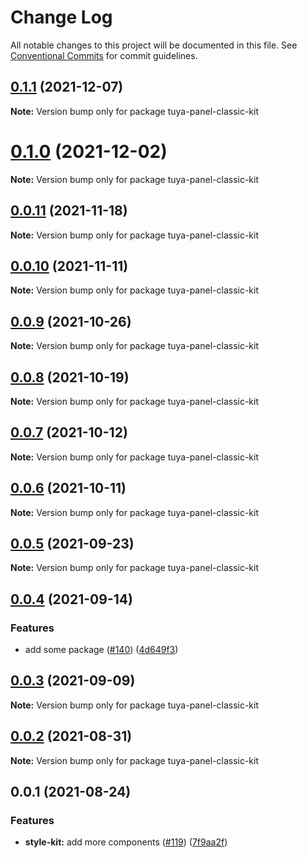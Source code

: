 # Change Log

All notable changes to this project will be documented in this file.
See [Conventional Commits](https://conventionalcommits.org) for commit guidelines.

## [0.1.1](https://github.com/tuya/tuya-panel-kit/compare/tuya-panel-classic-kit@0.0.11...tuya-panel-classic-kit@0.1.1) (2021-12-07)

**Note:** Version bump only for package tuya-panel-classic-kit





# [0.1.0](https://github.com/tuya/tuya-panel-kit/compare/tuya-panel-classic-kit@0.0.11...tuya-panel-classic-kit@0.1.0) (2021-12-02)

**Note:** Version bump only for package tuya-panel-classic-kit





## [0.0.11](https://github.com/tuya/tuya-panel-kit/compare/tuya-panel-classic-kit@0.0.10...tuya-panel-classic-kit@0.0.11) (2021-11-18)

**Note:** Version bump only for package tuya-panel-classic-kit





## [0.0.10](https://github.com/tuya/tuya-panel-kit/compare/tuya-panel-classic-kit@0.0.9...tuya-panel-classic-kit@0.0.10) (2021-11-11)

**Note:** Version bump only for package tuya-panel-classic-kit





## [0.0.9](https://github.com/tuya/tuya-panel-kit/compare/tuya-panel-classic-kit@0.0.8...tuya-panel-classic-kit@0.0.9) (2021-10-26)

**Note:** Version bump only for package tuya-panel-classic-kit





## [0.0.8](https://github.com/tuya/tuya-panel-kit/compare/tuya-panel-classic-kit@0.0.6...tuya-panel-classic-kit@0.0.8) (2021-10-19)

**Note:** Version bump only for package tuya-panel-classic-kit





## [0.0.7](https://github.com/tuya/tuya-panel-kit/compare/tuya-panel-classic-kit@0.0.6...tuya-panel-classic-kit@0.0.7) (2021-10-12)

**Note:** Version bump only for package tuya-panel-classic-kit





## [0.0.6](https://github.com/tuya/tuya-panel-kit/compare/tuya-panel-classic-kit@0.0.5...tuya-panel-classic-kit@0.0.6) (2021-10-11)

**Note:** Version bump only for package tuya-panel-classic-kit





## [0.0.5](https://github.com/tuya/tuya-panel-kit/compare/tuya-panel-classic-kit@0.0.4...tuya-panel-classic-kit@0.0.5) (2021-09-23)

**Note:** Version bump only for package tuya-panel-classic-kit





## [0.0.4](https://github.com/tuya/tuya-panel-kit/compare/tuya-panel-classic-kit@0.0.3...tuya-panel-classic-kit@0.0.4) (2021-09-14)


### Features

* add some package ([#140](https://github.com/tuya/tuya-panel-kit/issues/140)) ([4d649f3](https://github.com/tuya/tuya-panel-kit/commit/4d649f3020ac96bc9aa16c0d27f925b13244317c))





## [0.0.3](https://github.com/tuya/tuya-panel-kit/compare/tuya-panel-classic-kit@0.0.2...tuya-panel-classic-kit@0.0.3) (2021-09-09)

**Note:** Version bump only for package tuya-panel-classic-kit





## [0.0.2](https://github.com/tuya/tuya-panel-kit/compare/tuya-panel-classic-kit@0.0.1...tuya-panel-classic-kit@0.0.2) (2021-08-31)

**Note:** Version bump only for package tuya-panel-classic-kit





## 0.0.1 (2021-08-24)


### Features

* **style-kit:** add more components ([#119](https://github.com/tuya/tuya-panel-kit/issues/119)) ([7f9aa2f](https://github.com/tuya/tuya-panel-kit/commit/7f9aa2fecf01c73760eeb88fcc09703ccef3afca))

